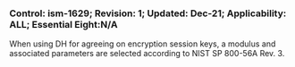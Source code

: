 ### Control: ism-1629; Revision: 1; Updated: Dec-21; Applicability: ALL; Essential Eight:N/A
<p>When using DH for agreeing on encryption session keys, a modulus and associated parameters are selected according to NIST SP 800-56A Rev. 3.</p>